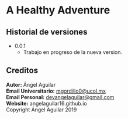 # A Healthy Adventure

## Historial de versiones

* 0.0.1
    * Trabajo en progreso de la nueva version.

## Creditos

**Autor:** Ángel Aguilar\
**Email Universitario:** mgordillo0@ucol.mx\
**Email Personal:** devangelaguilar@gmail.com\
**Website:** angelaguilar16.github.io\
Copyright Ángel Aguilar 2019
